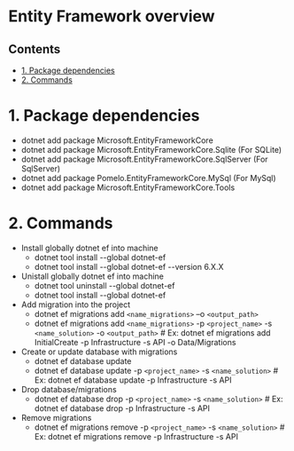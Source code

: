 # Entity Framework overview <!-- omit in toc -->

## Contents <!-- omit in toc -->

- [1. Package dependencies](#1-package-dependencies)
- [2. Commands](#2-commands)

# 1. Package dependencies

- dotnet add package Microsoft.EntityFrameworkCore
- dotnet add package Microsoft.EntityFrameworkCore.Sqlite (For SQLite)
- dotnet add package Microsoft.EntityFrameworkCore.SqlServer (For SqlServer)
- dotnet add package Pomelo.EntityFrameworkCore.MySql (For MySql)
- dotnet add package Microsoft.EntityFrameworkCore.Tools

# 2. Commands

- Install globally dotnet ef into machine
  - dotnet tool install --global dotnet-ef
  - dotnet tool install --global dotnet-ef --version 6.X.X
- Unistall globally dotnet ef into machine
  - dotnet tool uninstall --global dotnet-ef
  - dotnet tool install --global dotnet-ef
- Add migration into the project
  - dotnet ef migrations add `<name_migrations>` –o `<output_path>`
  - dotnet ef migrations add `<name_migrations>` -p `<project_name>` -s `<name_solution>` -o `<output_path>` # Ex: dotnet ef migrations add InitialCreate -p Infrastructure -s API
    -o Data/Migrations
- Create or update database with migrations
  - dotnet ef database update
  - dotnet ef database update -p `<project_name>` -s `<name_solution>` # Ex: dotnet ef database update -p Infrastructure -s API
- Drop database/migrations
  - dotnet ef database drop -p `<project_name>` -s `<name_solution>` # Ex: dotnet ef database drop -p Infrastructure -s API
- Remove migrations
  - dotnet ef migrations remove -p `<project_name>` -s `<name_solution>` # Ex: dotnet ef migrations remove -p Infrastructure -s API
